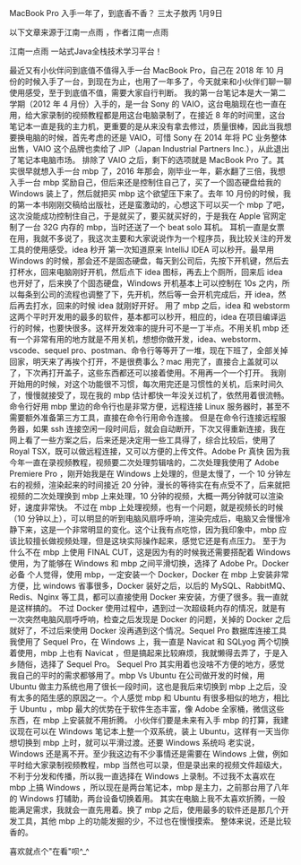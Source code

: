 







MacBook Pro 入手一年了，到底香不香？
三太子敖丙 1月9日


以下文章来源于江南一点雨 ，作者江南一点雨

   

江南一点雨
一站式Java全栈技术学习平台！





最近又有小伙伴问到底值不值得入手一台 MacBook Pro，自己在 2018 年 10 月份的时候入手了一台，到现在为止，也用了一年多了，今天就来和小伙伴们聊一聊使用感受，至于到底值不值，需要大家自行判断。
我的第一台笔记本是大一第二学期（2012 年 4 月份）入手的，是一台 Sony 的 VAIO，这台电脑现在也一直在用，给大家录制的视频教程都是用这台电脑录制了，在接近 8 年的时间里，这台笔记本一直是我的主力机，更重要的是从来没有拿去修过，质量很棒，因此当我想要换电脑的时候，首先考虑的还是 VAIO，可惜 Sony 在 2014 年将 PC 业务整体出售，VAIO 这个品牌也卖给了 JIP（Japan Industrial Partners Inc.），从此退出了笔记本电脑市场。
排除了 VAIO 之后，剩下的选项就是 MacBook Pro 了。其实很早就想入手一台 mbp 了，2016 年那会，刚毕业一年，薪水翻了三倍，我想入手一台 mbp 奖励自己，但后来还是控制住自己了，买了一个固态硬盘给我的 Windows 装上了，然后就把买 mbp 这个欲望压下来了。去年 10 月份的时候，我的第一本书刚刚交稿给出版社，还是蛮激动的，心想这下可以买一个 mbp 了吧，这次没能成功控制住自己，于是就买了，要买就买好的，于是我在 Apple 官网定制了一台 32G 内存的 mbp，当时还送了一个 beat solo 耳机。
耳机一直是女票在用，我就不多说了，我这次主要和大家说说作为一个程序员，我比较关注的开发工具的使用感受。idea 秒开
第一次知道原来 IntelliJ IDEA 可以秒开。最早用 Windows 的时候，那会还不是固态硬盘，每天到公司后，先按下开机键，然后去打杯水，回来电脑刚好开机，然后点下 idea 图标，再去上个厕所，回来后 idea 也开好了，后来换了个固态硬盘，Windows 开机基本上可以控制在 10s 之内，所以每条到公司的流程也调整了下，先开机，然后等一会开机完成后，开 idea，然后再去打水，回来的时候 idea 就刚好开好。
用了 mbp 之后，idea 和 webstorm 这两个平时开发用的最多的软件，基本都可以秒开，相应的，idea 在项目编译运行的时候，也要快很多。这样开发效率的提升可不是一丁半点。不用关机
mbp 还有一个非常有用的地方就是不用关机，想想你做开发，idea、webstorm、vscode、sequel pro、postman、命令行等等开了一堆，现在下班了，全部关掉回家，明天来了再挨个打开，不是很费事么？mac 用完了，直接合上盖就可以了，下次再打开盖子，这些东西都还可以接着使用。不用再一个一个打开。
我刚开始用的时候，对这个功能很不习惯，每次用完还是习惯性的关机，后来时间久了，慢慢就接受了，现在我的 mbp 估计都快一年没关过机了，依然用着很流畅。命令行好用
mbp 里边的命令行也是非常方便，远程连接 Linux 服务器时，甚至不需要额外准备第三方工具，直接在命令行用命令连接。
但是在命令行连接远程服务器，如果 ssh 连接空闲一段时间后，就会自动断开，下次又得重新连接，我在网上看了一些方案之后，后来还是决定用一些工具得了，综合比较后，使用了 Royal TSX，既可以做远程连接，又可以方便的上传文件。Adobe Pr 真快
因为我今年一直在录视频教程，视频要二次处理剪辑啥的，二次处理我使用了 Adobe Premiere Pro ，刚开始我是在 Windows 上处理的，但是太慢了，一个 10 分钟左右的视频，渲染起来的时间接近 20 分钟，漫长的等待实在有点受不了，后来就把视频的二次处理换到 mbp 上来处理，10 分钟的视频，大概一两分钟就可以渲染好，速度非常快。
不过在 mbp 上处理视频，也有一个问题，就是视频长的时候（10 分钟以上），可以明显的听到电脑风扇呼呼响，渲染完成后，电脑又会慢慢冷静下来，这是一个非常明显的变化。这个让我有点吃惊，因为我印象中，mbp 应该比较擅长做视频处理，但是这块实际操作起来，感觉它还是有点压力。
至于为什么不在 mbp 上使用 FINAL CUT，这是因为有的时候我还需要搭配着 Windows 使用，为了能够在 Windows 和 mbp 之间平滑切换，选择了 Adobe Pr。Docker 必备
个人觉得，使用 mbp，一定安装一个 Docker，Docker 在 mbp 上安装非常方便，比 windows 省事很多，Docker 装好之后，以后的 MySQL、RabbitMQ、Redis、Nginx 等工具，都可以直接使用 Docker 来安装，方便了很多。我一直就是这样搞的。
不过 Docker 使用过程中，遇到过一次超级耗内存的情况，就是有一次突然电脑风扇呼呼响，检查之后发现是 Docker 的问题，关掉的 Docker 之后就好了，不过后来使用 Docker 没再遇到这个情况。Sequel Pro
数据库连接工具我使用了 Sequel Pro，在 Windows 上，我一直是 Navicat 和 SQLyog 两个切换着使用，mbp 上也有 Navicat ，但是搞起来比较麻烦，我就懒得去弄了，于是入乡随俗，选择了 Sequel Pro。
Sequel Pro 其实用着也没啥不方便的地方，感觉我自己的平时的需求都够用了。mbp Vs Ubuntu
在公司做开发的时候，用 Ubuntu 做主力系统也用了很长一段时间，这也是我后来切换到 mbp 上之后，没有太多的陌生感的原因之一。个人感觉 mbp 和 Ubuntu 有很多相似的地方，相比于 Ubuntu ，mbp 最大的优势在于软件生态丰富，像 Adobe 全家桶，微信这些东西，在 mbp 上安装就不用折腾。
小伙伴们要是未来有入手 mbp 的打算，我建议现在可以在 Windows 笔记本上整一个双系统，装上 Ubuntu，这样有一天当你想切换到 mbp 上时，就可以平滑过渡。还要 Windows 系统吗
老实说，Windows 还是离不开。至少我这边有不少事情还是需要在 Windows 上做，例如平时给大家录制视频教程，mbp 当然也可以录，但是录出来的视频文件超级大，不利于分发和传播，所以我一直选择在 Windows 上录制。不过我不太喜欢在 mbp 上搞 Windows ，所以现在是两台笔记本，mbp 是主力，之前那台用了八年的 Windows 打辅助，两台设备切换着用。
其实在电脑上我不太喜欢折腾，一般能满足需求，我就会一直先用着。换了 mbp 之后，使用最多的软件还是那几个开发工具，其他 mbp 上的功能发掘的少，不过也在慢慢摸索。
整体来说，还是比较香的。







喜欢就点个"在看"呗^_^





